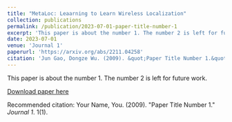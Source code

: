 ```yaml
---
title: "MetaLoc: Leaarning to Learn Wireless Localization"
collection: publications
permalink: /publication/2023-07-01-paper-title-number-1
excerpt: 'This paper is about the number 1. The number 2 is left for future work.'
date: 2023-07-01
venue: 'Journal 1'
paperurl: 'https://arxiv.org/abs/2211.04258'
citation: 'Jun Gao, Dongze Wu. (2009). &quot;Paper Title Number 1.&quot; <i>Journal 1</i>. 1(1).'
---
```

This paper is about the number 1. The number 2 is left for future work.

[Download paper here](http://academicpages.github.io/files/paper1.pdf)

Recommended citation: Your Name, You. (2009). "Paper Title Number 1." <i>Journal 1</i>. 1(1).
